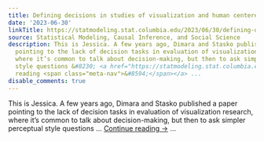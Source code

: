 ```yaml
---
title: Defining decisions in studies of visualization and human centered AI
date: '2023-06-30'
linkTitle: https://statmodeling.stat.columbia.edu/2023/06/30/defining-decisions-in-studies-of-visualization-and-human-centered-ai/
source: Statistical Modeling, Causal Inference, and Social Science
description: This is Jessica. A few years ago, Dimara and Stasko published a paper
  pointing to the lack of decision tasks in evaluation of visualization research,
  where it’s common to talk about decision-making, but then to ask simpler perceptual
  style questions &#8230; <a href="https://statmodeling.stat.columbia.edu/2023/06/30/defining-decisions-in-studies-of-visualization-and-human-centered-ai/">Continue
  reading <span class="meta-nav">&#8594;</span></a> ...
disable_comments: true
---
```

This is Jessica. A few years ago, Dimara and Stasko published a paper pointing to the lack of decision tasks in evaluation of visualization research, where it’s common to talk about decision-making, but then to ask simpler perceptual style questions &#8230; <a href="https://statmodeling.stat.columbia.edu/2023/06/30/defining-decisions-in-studies-of-visualization-and-human-centered-ai/">Continue reading <span class="meta-nav">&#8594;</span></a> ...